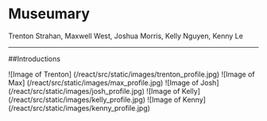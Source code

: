 # Museumary

Trenton Strahan, Maxwell West, Joshua Morris, Kelly Nguyen, Kenny Le

---

##Introductions

![Image of Trenton] (/react/src/static/images/trenton_profile.jpg)
![Image of Max] (/react/src/static/images/max_profile.jpg)
![Image of Josh] (/react/src/static/images/josh_profile.jpg)
![Image of Kelly] (/react/src/static/images/kelly_profile.jpg)
![Image of Kenny] (/react/src/static/images/kenny_profile.jpg)
